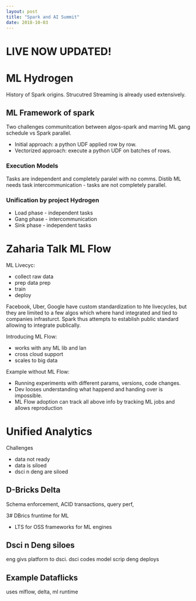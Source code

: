 ```yaml
---
layout: post
title: "Spark and AI Summit"
date: 2018-10-03
---
```

# LIVE NOW UPDATED!


# ML Hydrogen
History of Spark origins. Strucutred Streaming is already used extensively. 

## ML Framework of spark

Two challenges communitcation between algos-spark and marring ML gang schedule vs Spark parallel.

- Initial approach: a python UDF applied row by row.
- Vectorized approach: execute a python UDF on batches of rows.

### Execution Models
Tasks are independent and completely paralel with no comms.
Distib ML needs task intercommunication - tasks are not completely parallel.

### Unification by project Hydrogen

- Load phase - independent tasks
- Gang phase - intercommunication
- Sink phase - independent tasks


# Zaharia Talk ML Flow

ML Livecyc:

- collect raw data
- prep data prep 
- train 
- deploy


Facebook, Uber, Google have custom standardization to hte livecycles, but they are limited to a few algos which where hand integrated and tied to companies infrasturct. Spark thus attempts to establish public standard allowing to integrate publically.

Introducing ML Flow:

- works with any ML lib and lan
- cross cloud support
- scales to big data

Example without ML Flow: 
- Running experiments with different params, versions, code changes.
- Dev looses understanding what happend and handing over is impossible.
- ML Flow adoption can track all above info by tracking ML jobs and allows reproduction


# Unified Analytics  

Challenges
- data not ready
- data is siloed
- dsci n deng are siloed

## D-Bricks Delta
Schema enforcement, ACID transactions, query perf, 

3# DBrics fruntime for ML
- LTS for OSS frameworks for ML engines

## Dsci n Deng siloes

eng givs platform to dsci.
dsci codes model scrip
deng deploys

## Example Dataflicks
uses mlflow, delta, ml runtime
